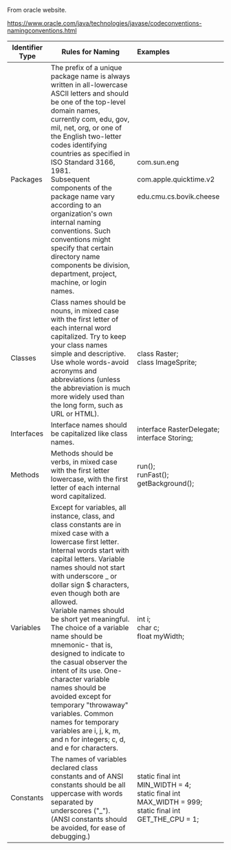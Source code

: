 From oracle website.

https://www.oracle.com/java/technologies/javase/codeconventions-namingconventions.html

| Identifier Type | 	Rules for Naming                                                                                                                                                                                                                                                                                                                                                                                                                                                                                                                                                                                                                                        | 	Examples                                                                                                 |
|-----------------|----------------------------------------------------------------------------------------------------------------------------------------------------------------------------------------------------------------------------------------------------------------------------------------------------------------------------------------------------------------------------------------------------------------------------------------------------------------------------------------------------------------------------------------------------------------------------------------------------------------------------------------------------------|:----------------------------------------------------------------------------------------------------------|
| Packages        | The prefix of a unique package name is always written in all-lowercase ASCII letters and should be one of the top-level domain names, currently com, edu, gov, mil, net, org, or one of the English two-letter codes identifying countries as specified in ISO Standard 3166, 1981.<br>Subsequent components of the package name vary according to an organization's own internal naming conventions. Such conventions might specify that certain directory name components be division, department, project, machine, or login names.                                                                                                                   | com.sun.eng<br><br>com.apple.quicktime.v2<br><br>edu.cmu.cs.bovik.cheese                                  |
| Classes         | 	Class names should be nouns, in mixed case with the first letter of each internal word capitalized. Try to keep your class names simple and descriptive. Use whole words-avoid acronyms and abbreviations (unless the abbreviation is much more widely used than the long form, such as URL or HTML).                                                                                                                                                                                                                                                                                                                                                   | 	class Raster;<br>class ImageSprite;                                                                      |
| Interfaces      | 	Interface names should be capitalized like class names.                                                                                                                                                                                                                                                                                                                                                                                                                                                                                                                                                                                                 | interface RasterDelegate;<br>interface Storing;                                                           |
| Methods         | 	Methods should be verbs, in mixed case with the first letter lowercase, with the first letter of each internal word capitalized.                                                                                                                                                                                                                                                                                                                                                                                                                                                                                                                        | 	run();<br>runFast();<br>getBackground();                                                                 |
| Variables       | 	Except for variables, all instance, class, and class constants are in mixed case with a lowercase first letter. Internal words start with capital letters. Variable names should not start with underscore _ or dollar sign $ characters, even though both are allowed.<br>Variable names should be short yet meaningful. The choice of a variable name should be mnemonic- that is, designed to indicate to the casual observer the intent of its use. One-character variable names should be avoided except for temporary "throwaway" variables. Common names for temporary variables are i, j, k, m, and n for integers; c, d, and e for characters. | int i;<br>char c;<br>float myWidth;                                                                       |
| Constants       | 	The names of variables declared class constants and of ANSI constants should be all uppercase with words separated by underscores ("_"). (ANSI constants should be avoided, for ease of debugging.)                                                                                                                                                                                                                                                                                                                                                                                                                                                     | static final int MIN_WIDTH = 4;<br>static final int MAX_WIDTH = 999;<br>static final int GET_THE_CPU = 1; |